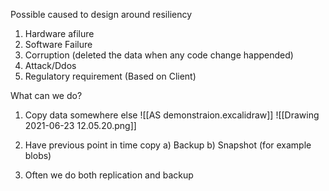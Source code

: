 
Possible caused to design around resiliency

1. Hardware afilure
2. Software Failure
3. Corruption (deleted the data when any code change happended)
4. Attack/Ddos
5. Regulatory requirement (Based on Client)


What can we do?

1. Copy data somewhere else
![[AS demonstraion.excalidraw]]
![[Drawing 2021-06-23 12.05.20.png]]

 2. Have previous point in time copy
    a) Backup
    b) Snapshot (for example blobs)
 4. Often we do both replication and backup




 
